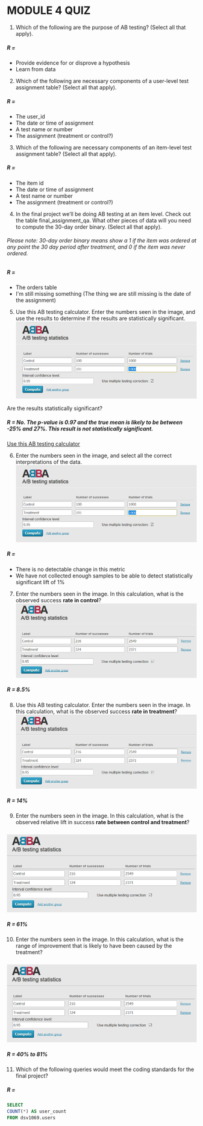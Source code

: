 # MODULE 4 QUIZ

1. Which of the following are the purpose of AB testing? (Select all that apply).
##### R =
* Provide evidence for or disprove a hypothesis
* Learn from data

2. Which of the following are necessary components of a user-level test assignment table? (Select all that apply).
##### R =
* The user_id
* The date or time of assignment
* A test name or number
* The assignment (treatment or control?)

3. Which of the following are necessary components of an item-level test assignment table? (Select all that apply).
##### R =
* The item id
* The date or time of assignment
* A test name or number
* The assignment (treatment or control?)

4. In the final project we’ll be doing AB testing at an item level. Check out the table final_assignment_qa. What other pieces of data will you need to compute the 30-day order binary. (Select all that apply).

###### Please note: 30-day order binary means show a 1 if the item was ordered at any point the 30 day period after treatment, and 0 if the item was never ordered.
##### R =
* The orders table
* I'm still missing something (The thing we are still missing is the date of the assignment)

5. Use this AB testing calculator. Enter the numbers seen in the image, and use the results to determine if the results are statistically significant.
![alt text](https://github.com/Immich/DataScienceSpecialization/blob/master/ABTesting/quiz_imgs/quiz4.1.png "AB Testing tool test1")

Are the results statistically significant?

##### R = No. The p-value is 0.97 and the true mean is likely to be between -25% and 27%. This result is not statistically significant.

[Use this AB testing calculator ](https://thumbtack.github.io/abba/demo/abba.html)

6. Enter the numbers seen in the image, and select all the correct interpretations of the data.
![alt text](https://github.com/Immich/DataScienceSpecialization/blob/master/ABTesting/quiz_imgs/quiz4.1.png "AB Testing tool test1")

##### R =
* There is no detectable change in this metric
* We have not collected enough samples to be able to detect statistically significant lift of 1%

7. Enter the numbers seen in the image. In this calculation, what is the observed success **rate in control**?
![alt text](https://github.com/Immich/DataScienceSpecialization/blob/master/ABTesting/quiz_imgs/quiz4.2.png "AB Testing tool test1")
##### R = 8.5%

8. Use this AB testing calculator. Enter the numbers seen in the image. In this calculation, what is the observed success **rate in treatment**?
![alt text](https://github.com/Immich/DataScienceSpecialization/blob/master/ABTesting/quiz_imgs/quiz4.2.png "AB Testing tool test1")
##### R = 14%

9. Enter the numbers seen in the image. In this calculation, what is the observed relative lift in success **rate between control and treatment**?
#####
![alt text](https://github.com/Immich/DataScienceSpecialization/blob/master/ABTesting/quiz_imgs/quiz4.2.png "AB Testing tool test1")
##### R = 61%

10. Enter the numbers seen in the image. In this calculation, what is the range of improvement that is likely to have been caused by the treatment?
#####
![alt text](https://github.com/Immich/DataScienceSpecialization/blob/master/ABTesting/quiz_imgs/quiz4.2.png "AB Testing tool test1")
##### R = 40% to 81%

11. Which of the following queries would meet the coding standards for the final project?
##### R =
```sql
SELECT
COUNT(*) AS user_count
FROM dsv1069.users
```

